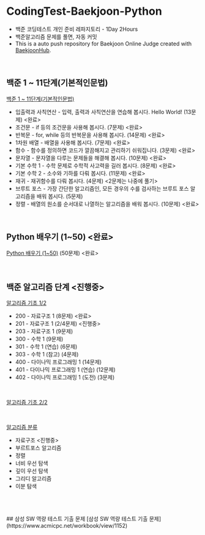 # CodingTest-Baekjoon-Python
- 백준 코딩테스트 개인 준비 레파지토리 - 1Day 2Hours
- 백준알고리즘 문제를 풀면, 자동 커밋
- This is a auto push repository for Baekjoon Online Judge created with [BaekjoonHub](https://github.com/BaekjoonHub/BaekjoonHub).

<br>

## 백준 1 ~ 11단계(기본적인문법)
[백준 1 ~ 11단계(기본적인문법)](https://www.acmicpc.net/step)

- 입출력과 사칙연산 - 입력, 출력과 사칙연산을 연습해 봅시다. Hello World! (13문제) <완료>
- 조건문	- if 등의 조건문을 사용해 봅시다. (7문제) <완료>
- 반복문	- for, while 등의 반복문을 사용해 봅시다. (14문제) <완료>
- 1차원 배열 - 배열을 사용해 봅시다. (7문제) <완료>
- 함수 - 함수를 정의하면 코드가 깔끔해지고 관리하기 쉬워집니다. (3문제) <완료>
- 문자열	- 문자열을 다루는 문제들을 해결해 봅시다. (10문제) <완료>
- 기본 수학 1	- 수학 문제로 수학적 사고력을 길러 봅시다. (8문제) <완료>
- 기본 수학 2	- 소수와 기하를 다뤄 봅시다. (11문제) <완료>
- 재귀 - 재귀함수를 다뤄 봅시다. (4문제) <2문제는 나중에 풀기>
- 브루트 포스 - 가장 간단한 알고리즘인, 모든 경우의 수를 검사하는 브루트 포스 알고리즘을 배워 봅시다. (5문제)
- 정렬 - 	배열의 원소를 순서대로 나열하는 알고리즘을 배워 봅시다.	(10문제) <완료>

<br>

## Python 배우기 (1~50) <완료>
[Python 배우기 (1~50)](https://www.acmicpc.net/workbook/view/459) (50문제) <완료>
<br>
<br>
<br>
## 백준 알고리즘 단계 <진행중>
[알고리즘 기초 1/2](https://code.plus/course/41)

- 200 - 자료구조 1 (8문제) <완료>
- 201 - 자료구조 1 (2/4문제) <진행중>
- 203 - 자료구조 1 (9문제)
- 300 - 수학 1 (9문제)
- 301 - 수학 1 (연습) (6문제)
- 303 - 수학 1 (참고) (4문제)
- 400 - 다이나믹 프로그래밍 1 (14문제)
- 401 - 다이나믹 프로그래밍 1 (연습) (12문제)
- 402 - 다이나믹 프로그래밍 1 (도전) (3문제)

<br>

[알고리즘 기초 2/2](https://code.plus/course/42)

<br>


[알고리즘 분류](https://www.acmicpc.net/problem/tags)
- 자료구조 <진행중>
- 부르트포스 알고리즘
- 정렬
- 너비 우선 탐색
- 깊이 우선 탐색
- 그리디 알고리즘
- 이분 탐색
<br>
<br>
<br>
## 삼성 SW 역량 테스트 기출 문제
[삼성 SW 역량 테스트 기출 문제](https://www.acmicpc.net/workbook/view/1152)
